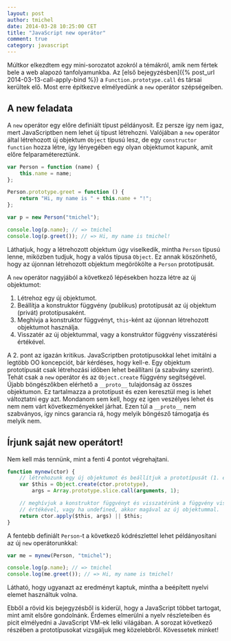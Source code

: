 ```yaml
---
layout: post
author: tmichel
date: 2014-03-28 10:25:00 CET
title: "JavaScript new operátor"
comment: true
category: javascript
---
```


Múltkor elkezdtem egy mini-sorozatot azokról a témákról, amik nem fértek bele a web alapozó tanfolyamunkba. Az [első bejegyzésben]({% post_url 2014-03-13-call-apply-bind %}) a `Function.prototype.call` és társai kerültek elő. Most erre építkezve elmélyedünk a `new` operátor szépségeiben.

## A new feladata

A `new` operátor egy előre definiált típust példányosít. Ez persze így nem igaz, mert JavaScriptben nem lehet új típust létrehozni. Valójában a `new` operátor által létrehozott új objektum `Object` típusú lesz, de egy `constructor function` hozza létre, így lényegében egy olyan objektumot kapunk, amit előre felparamétereztünk.

~~~js
var Person = function (name) {
    this.name = name;
};

Person.prototype.greet = function () {
    return "Hi, my name is " + this.name + "!";
};

var p = new Person("tmichel");

console.log(p.name); // => tmichel
console.log(p.greet()); // => Hi, my name is tmichel!
~~~

Láthatjuk, hogy a létrehozott objektum úgy viselkedik, mintha `Person` típusú lenne, miközben tudjuk, hogy a valós típusa `Object`. Ez annak köszönhető, hogy az újonnan létrehozott objektum megörökölte a `Person` prototípusát.

A `new` operátor nagyjából a következő lépésekben hozza létre az új objektumot:

1. Létrehoz egy új objektumot.
2. Beállítja a konstruktor függvény (publikus) prototípusát az új objektum (privát) prototípusaként.
3. Meghívja a konstruktor függvényt, `this`-ként az újonnan létrehozott objektumot használja.
4. Visszatér az új objektummal, vagy a konstruktor függvény visszatérési értékével.

A 2. pont az igazán kritikus. JavaScriptben prototípusokkal lehet imitálni a legtöbb OO koncepciót, bár kérdéses, hogy kell-e. Egy objektum prototípusát csak létrehozási időben lehet beállítani (a szabvány szerint). Tehát csak a `new` operátor és az `Object.create` függvény segítségével. Újabb böngészőkben elérhető a `__proto__` tulajdonság az összes objektumon. Ez tartalmazza a prototípust és ezen keresztül meg is lehet változtatni egy azt. Mondanom sem kell, hogy ez igen veszélyes lehet és nem nem várt következményekkel járhat. Ezen túl a `__proto__` nem szabványos, így nincs garancia rá, hogy melyik böngésző támogatja és melyik nem.

## Írjunk saját new operátort!

Nem kell más tennünk, mint a fenti 4 pontot végrehajtani.

~~~js
function mynew(ctor) {
    // létrehozunk egy új objektumot és beállítjuk a prototípusát (1. és 2. pont)
    var $this = Object.create(ctor.prototype),
        args = Array.prototype.slice.call(arguments, 1);

    // meghívjuk a konstruktor függvényt és visszatérünk a függvény visszatérési
    // értékével, vagy ha undefined, akkor magával az új objektummal.
    return ctor.apply($this, args) || $this;
}
~~~

A fentebb definiált `Person`-t a következő kódrészlettel lehet példányosítani az új `new` operátorunkkal:

~~~js
var me = mynew(Person, "tmichel");

console.log(p.name); // => tmichel
console.log(me.greet()); // => Hi, my name is tmichel!
~~~

Látható, hogy ugyanazt az eredményt kaptuk, mintha a beépített nyelvi elemet használtuk volna.

Ebből a rövid kis bejegyzésből is kiderül, hogy a JavaScript többet tartogat, mint amit elsőre gondolnánk. Érdemes elmerülni a nyelv részleteiben és picit elmélyedni a JavaScript VM-ek lelki világában. A sorozat következő részében a prototípusokat vizsgáljuk meg közelebbről. Kövessetek minket!